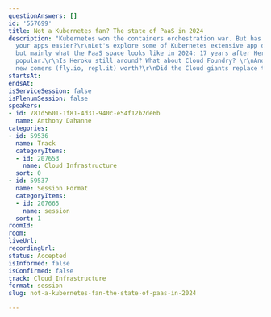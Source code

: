 ```yaml
---
questionAnswers: []
id: '557699'
title: Not a Kubernetes fan? The state of PaaS in 2024
description: "Kubernetes won the containers orchestration war. But has it made deploying
  your apps easier?\r\nLet's explore some of Kubernetes extensive app developer tooling,
  but mainly what the PaaS space looks like in 2024; 17 years after Heroku made it
  popular.\r\nIs Heroku still around? What about Cloud Foundry? \r\nAnd what are those
  new comers (fly.io, repl.it) worth?\r\nDid the Cloud giants replace them all?"
startsAt: 
endsAt: 
isServiceSession: false
isPlenumSession: false
speakers:
- id: 781d5601-1f81-4d31-940c-e54f12b2de6b
  name: Anthony Dahanne
categories:
- id: 59536
  name: Track
  categoryItems:
  - id: 207653
    name: Cloud Infrastructure
  sort: 0
- id: 59537
  name: Session Format
  categoryItems:
  - id: 207665
    name: session
  sort: 1
roomId: 
room: 
liveUrl: 
recordingUrl: 
status: Accepted
isInformed: false
isConfirmed: false
track: Cloud Infrastructure
format: session
slug: not-a-kubernetes-fan-the-state-of-paas-in-2024

---
```

